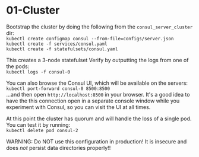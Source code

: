 # 01-Cluster

Bootstrap the cluster by doing the following from the `consul_server_cluster` dir:   
`kubectl create configmap consul --from-file=configs/server.json`   
`kubectl create -f services/consul.yaml`   
`kubectl create -f statefulsets/consul.yaml`   

This creates a 3-node statefulset
Verify by outputting the logs from one of the pods:   
`kubectl logs -f consul-0`

You can also browse the Consul UI, which will be available on the servers:   
`kubectl port-forward consul-0 8500:8500`   
...and then open `http://localhost:8500` in your browser. It's a good idea to have the this connection open in a separate console window while you experiment with Consul, so you can visit the UI at all times.

At this point the cluster has quorum and will handle the loss of a single pod. You can test it by running:   
`kubectl delete pod consul-2`

WARNING: Do NOT use this configuration in production! It is insecure and does _not_ persist data directories properly!!